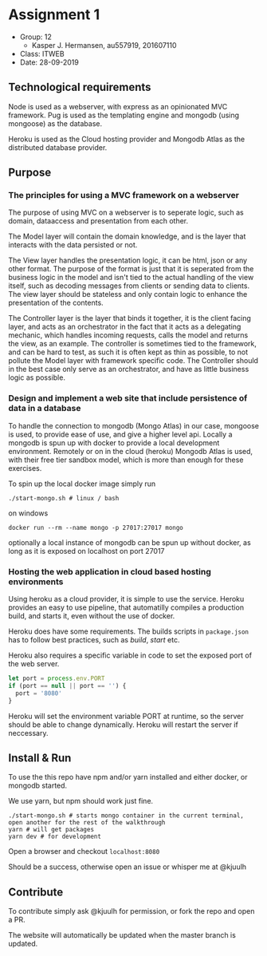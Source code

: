 # Assignment 1

- Group: 12
  - Kasper J. Hermansen, au557919, 201607110
- Class: ITWEB
- Date: 28-09-2019

## Technological requirements

Node is used as a webserver, with express as an opinionated MVC framework. Pug is used as the templating engine and mongodb (using mongoose) as the database.

Heroku is used as the Cloud hosting provider and Mongodb Atlas as the distributed database provider.

## Purpose

### The principles for using a MVC framework on a webserver

The purpose of using MVC on a webserver is to seperate logic, such as domain, dataaccess and presentation from each other.

The Model layer will contain the domain knowledge, and is the layer that interacts with the data persisted or not.

The View layer handles the presentation logic, it can be html, json or any other format. The purpose of the format is just that it is seperated from the business logic in the model and isn't tied to the actual handling of the view itself, such as decoding messages from clients or sending data to clients. The view layer should be stateless and only contain logic to enhance the presentation of the contents.

The Controller layer is the layer that binds it together, it is the client facing layer, and acts as an orchestrator in the fact that it acts as a delegating mechanic, which handles incoming requests, calls the model and returns the view, as an example. The controller is sometimes tied to the framework, and can be hard to test, as such it is often kept as thin as possible, to not pollute the Model layer with framework specific code. The Controller should in the best case only serve as an orchestrator, and have as little business logic as possible.

### Design and implement a web site that include persistence of data in a database

To handle the connection to mongodb (Mongo Atlas) in our case, mongoose is used, to provide ease of use, and give a higher level api. Locally a mongodb is spun up with docker to provide a local development environment. Remotely or on in the cloud (heroku) Mongodb Atlas is used, with their free tier sandbox model, which is more than enough for these exercises.

To spin up the local docker image simply run

`./start-mongo.sh # linux / bash`

on windows

`docker run --rm --name mongo -p 27017:27017 mongo`

optionally a local instance of mongodb can be spun up without docker, as long as it is exposed on localhost on port 27017

### Hosting the web application in cloud based hosting environments

Using heroku as a cloud provider, it is simple to use the service. Heroku provides an easy to use pipeline, that automatilly compiles a production build, and starts it, even without the use of docker.

Heroku does have some requirements. The builds scripts in `package.json` has to follow best practices, such as _build_, _start_ etc. 

Heroku also requires a specific variable in code to set the exposed port of the web server.

```javascript
let port = process.env.PORT
if (port == null || port == '') {
  port = '8080'
}
```

Heroku will set the environment variable PORT at runtime, so the server should be able to change dynamically. Heroku will restart the server if neccessary.

## Install & Run

To use the this repo have npm and/or yarn installed and either docker, or mongodb started.

We use yarn, but npm should work just fine.

```
./start-mongo.sh # starts mongo container in the current terminal, open another for the rest of the walkthrough
yarn # will get packages
yarn dev # for development
```

Open a browser and checkout `localhost:8080`

Should be a success, otherwise open an issue or whisper me at @kjuulh

## Contribute

To contribute simply ask @kjuulh for permission, or fork the repo and open a PR.

The website will automatically be updated when the master branch is updated.
